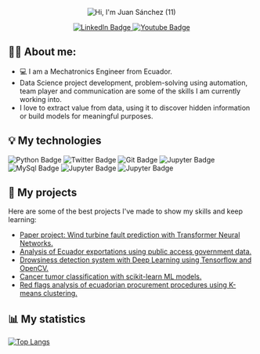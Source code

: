 <div align="center">

  ![Hi, I'm Juan Sánchez (11)](https://github.com/juasesan/juasesan/assets/51239155/55ea1b72-e51b-4428-8fa5-f96c561b0b27)
  
  <a href="https://www.linkedin.com/in/juasesan/">
    <img src="https://img.shields.io/badge/LinkedIn-blue?style=for-the-badge&logo=linkedin&logoColor=white" alt="LinkedIn Badge"/>
  </a>
  <a href="https://www.instagram.com/juasesan/">
    <img src="https://img.shields.io/badge/Instagram-red?style=for-the-badge&logo=instagram&logoColor=white" alt="Youtube Badge"/>
  </a>
  
</div>


🧑🏽 About me:
---

- 💻 I am a Mechatronics Engineer from Ecuador.
- Data Science project development, problem-solving using automation, team player and communication are some of the skills I am currently working into. 
- I love to extract value from data, using it to discover hidden information or build models for meaningful purposes.

💡 My technologies
---
<div id="badges">
  <img src="https://img.shields.io/badge/Python-yellow?style=for-the-badge&logo=python&logoColor=blue" alt="Python Badge"/>
  <img src="https://img.shields.io/badge/Tensorflow-white?style=for-the-badge&logo=tensorflow&logoColor=orange" alt="Twitter Badge"/>
  <img src="https://img.shields.io/badge/Git-black?style=for-the-badge&logo=git&logoColor=white" alt="Git Badge"/>
  <img src="https://img.shields.io/badge/Jupyter-green?style=for-the-badge&logo=Jupyter&logoColor=black" alt="Jupyter Badge"/>
  <img src="https://img.shields.io/badge/MySql-blue?style=for-the-badge&logo=MySql&logoColor=white" alt="MySql Badge"/>
  <img src="https://img.shields.io/badge/RaspberryPi-lightblue?style=for-the-badge&logo=RaspberryPi&logoColor=red" alt="Jupyter Badge"/>
  <img src="https://img.shields.io/badge/Pytorch-white?style=for-the-badge&logo=Pytorch&logoColor=red" alt="Jupyter Badge"/>
  
</div>

📝 My projects
---
Here are some of the best projects I've made to show my skills and keep learning:
- <a href="https://github.com/sofia604/Transformers_Torvis">Paper project: Wind turbine fault prediction with Transformer Neural Networks.</a>
- <a href="https://github.com/juasesan/Ecuador_exportations_analysis">Analysis of Ecuador exportations using public access government data.</a>
- <a href="https://github.com/Taws-Espol/camera_recognition">Drowsiness detection system with Deep Learning using Tensorflow and OpenCV.</a>
- <a href="https://github.com/juasesan/MLP-cancer-classification">Cancer tumor classification with scikit-learn ML models.</a>
- <a href="https://github.com/juasesan/RedFlag_analysis">Red flags analysis of ecuadorian procurement procedures using K-means clustering.</a>

📊 My statistics
---
[![Top Langs](https://github-readme-stats.vercel.app/api/top-langs/?username=juasesan&layout=compact&theme=vision-friendly-dark)](https://github.com/anuraghazra/github-readme-stats)


<!---
juasesan/juasesan is a ✨ special ✨ repository because its `README.md` (this file) appears on your GitHub profile.
You can click the Preview link to take a look at your changes.
--->
